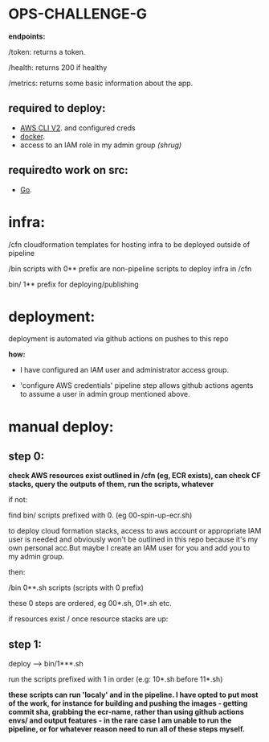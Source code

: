 # OPS-CHALLENGE-G


**endpoints:**


/token: returns a token.

/health: returns 200 if healthy

/metrics: returns some basic information about the app.


## **required to deploy**: 

- [AWS CLI V2](https://docs.aws.amazon.com/cli/latest/userguide/install-cliv2.html). and configured creds
- [docker](https://docs.docker.com/engine/install/).
- access to an IAM role in my admin group *(shrug)*

## **requiredto work on src**: 

- [Go](https://golang.org/).


# infra:

/cfn cloudformation templates for hosting infra to be deployed outside of pipeline

/bin scripts with 0** prefix are non-pipeline scripts to deploy infra in /cfn 

bin/ 1** prefix for deploying/publishing


# deployment:


deployment is automated via github actions on pushes to this repo

**how:**

- I have configured an IAM user and administrator access group.

- 'configure AWS credentials' pipeline step allows github actions agents to assume a user in admin group mentioned above.



# manual deploy:


## step 0:

**check AWS resources exist outlined in /cfn (eg, ECR exists), can check CF stacks, query the outputs of them, run the scripts, whatever**

if not:

find bin/ scripts prefixed with 0. (eg 00-spin-up-ecr.sh)

to deploy cloud formation stacks, access to aws account or appropriate IAM user is needed and obviously won't be outlined in this repo because it's my own personal acc.But maybe I create an IAM user for you and add you to my admin group. 


then:

/bin 0**.sh scripts (scripts with 0 prefix)

these 0 steps are ordered, eg 00*.sh, 01*.sh etc.

if resources exist / once resource stacks are up:


## step 1:

deploy --> bin/1***.sh

run the scripts prefixed with 1 in order (e.g: 10*.sh before 11*.sh)

**these scripts can run 'localy' and in the pipeline. I have opted to put most of the work, for instance for building and pushing the images - getting commit sha, grabbing the ecr-name, rather than using github actions envs/ and output features - in the rare case I am unable to run the pipeline, or for whatever reason need to run all of these steps myself.**